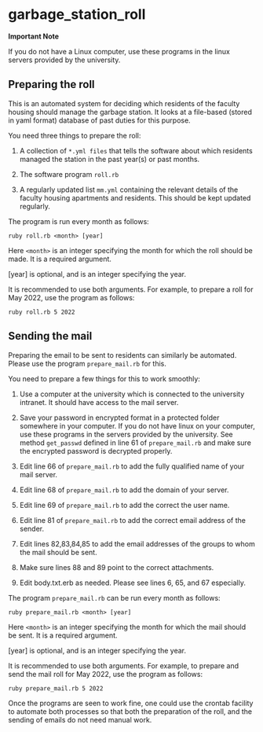 # garbage_station_roll

**Important Note**

If you do not have a Linux computer, use these programs in the linux
servers provided by the university.

## Preparing the roll

This is an automated system for deciding which residents of
the faculty housing should manage the garbage station. It looks at
a file-based (stored in yaml format) database of past duties for
this purpose.

You need three things to prepare the roll:

1. A collection of `*.yml files` that tells the software about 
which residents managed the station in the past year(s) or past months.


2. The software program `roll.rb`

3. A regularly updated list `mm.yml` containing the relevant details
of the faculty housing apartments and residents.  This should be
kept updated regularly.

The program is run every month as follows:

`ruby roll.rb <month> [year]`

Here `<month>` is an integer specifying the month for which the roll should
be made. It is a required argument.

[year] is optional, and is an integer specifying the year.

It is recommended to use both arguments. For example, to prepare
a roll for May 2022, use the program as follows:

`ruby roll.rb 5 2022`

## Sending the mail

Preparing the email to be sent to residents can similarly be automated. 
Please use the program `prepare_mail.rb` for this.

You need to prepare a few things for this to work smoothly:

1. Use a computer at the university which is connected to the
   university intranet. It should have access to the mail server.

2.  Save your password in encrypted format in a protected folder
  somewhere in your computer. If you do not have linux on your
  computer, use these programs in the servers provided by the
  university. See method `get_passwd` defined in line 61 of `prepare_mail.rb`
  and make sure the encrypted password is decrypted properly.

3. Edit line 66 of `prepare_mail.rb` to add the fully qualified name of your mail server.
3. Edit line 68 of `prepare_mail.rb` to add the domain of your server.
3. Edit line 69 of `prepare_mail.rb` to add the correct the user name.

4. Edit line 81 of `prepare_mail.rb` to add the correct email address of
   the sender.

4. Edit lines 82,83,84,85 to add the email addresses of the groups
   to whom the mail should be sent.

5. Make sure lines 88 and 89 point to the correct attachments.

6. Edit body.txt.erb as needed. Please see lines 6, 65, and 67
   especially.

The program `prepare_mail.rb` can be run every month as follows:

`ruby prepare_mail.rb <month> [year]`

Here `<month>` is an integer specifying the month for which the mail should
be sent. It is a required argument.

[year] is optional, and is an integer specifying the year.

It is recommended to use both arguments. For example, to prepare
and send the mail roll for May 2022, use the program as follows:

`ruby prepare_mail.rb 5 2022`

Once the programs are seen to work fine, one could use the crontab
facility to automate both processes so that both the preparation
of the roll, and the sending of emails do not need manual work.
